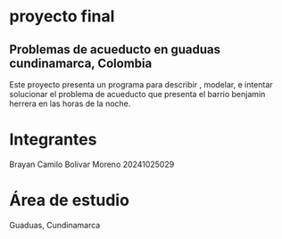 # proyecto final
## Problemas de acueducto en guaduas cundinamarca, Colombia
Este proyecto presenta un programa para describir , modelar, e intentar solucionar el problema de acueducto que presenta el barrio benjamin herrera en las horas de la noche. 
# Integrantes
Brayan Camilo Bolivar Moreno 
20241025029

# Área de estudio
Guaduas, Cundinamarca